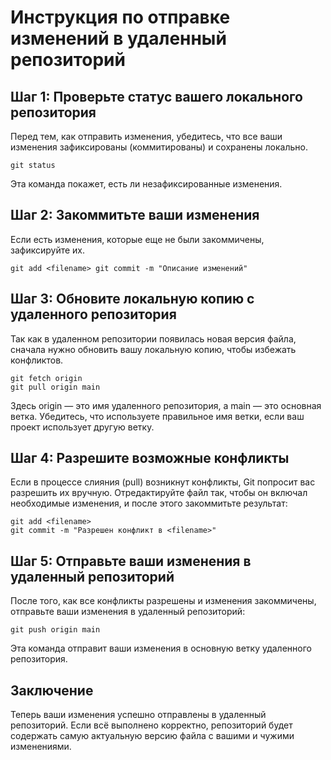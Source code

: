# Инструкция по отправке изменений в удаленный репозиторий
## Шаг 1: Проверьте статус вашего локального репозитория
Перед тем, как отправить изменения, убедитесь, что все ваши изменения зафиксированы (коммитированы) и сохранены локально.  
```
git status
```  
Эта команда покажет, есть ли незафиксированные изменения.

## Шаг 2: Закоммитьте ваши изменения
Если есть изменения, которые еще не были закоммичены, зафиксируйте их.  
```
git add <filename> git commit -m "Описание изменений"
```

## Шаг 3: Обновите локальную копию с удаленного репозитория
Так как в удаленном репозитории появилась новая версия файла, сначала нужно обновить вашу локальную копию, чтобы избежать конфликтов.
```
git fetch origin
git pull origin main
```
Здесь origin — это имя удаленного репозитория, а main — это основная ветка. Убедитесь, что используете правильное имя ветки, если ваш проект использует другую ветку.

## Шаг 4: Разрешите возможные конфликты
Если в процессе слияния (pull) возникнут конфликты, Git попросит вас разрешить их вручную. Отредактируйте файл так, чтобы он включал необходимые изменения, и после этого закоммитьте результат:
```
git add <filename>
git commit -m "Разрешен конфликт в <filename>"
```

## Шаг 5: Отправьте ваши изменения в удаленный репозиторий
После того, как все конфликты разрешены и изменения закоммичены, отправьте ваши изменения в удаленный репозиторий:
```
git push origin main
```
Эта команда отправит ваши изменения в основную ветку удаленного репозитория.

## Заключение
Теперь ваши изменения успешно отправлены в удаленный репозиторий. Если всё выполнено корректно, репозиторий будет содержать самую актуальную версию файла с вашими и чужими изменениями.
